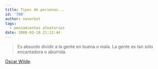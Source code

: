 ```yaml
---
title: Tipos de personas...
id: '760'
author: neverbot
tags:
  - pensamientos aleatorios
date: 2008-03-18 21:13:44
---
```


> Es absurdo dividir a la gente en buena o mala. La gente es tan sólo encantadora o aburrida.

[Oscar Wilde](http://en.wikipedia.org/wiki/Oscar_Wilde).